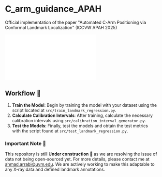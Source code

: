 # C_arm_guidance_APAH
Official implementation of the paper "Automated C-Arm Positioning via Conformal Landmark Localization" (ICCVW APAH 2025)

![PDF Preview](assets/conformal_score.pdf)

## Workflow 🤖
1. **Train the Model**: Begin by training the model with your dataset using the script located at `src/train_landmark_regression.py`.
2. **Calculate Calibration Intervals**: After training, calculate the necessary calibration intervals using `src/calibration_interval_generator.py`.
3. **Test the Models**: Finally, test the models and obtain the test metrics with the script found at `src/test_landmark_regression.py`.

### Important Note 🚨
This repository is still **Under construction** 🚧 as we are resolving the issue of data not being open-sourced yet. For more details, please contact me at [ahmad.arrabi@uvm.edu](mailto:ahmad.arrabi@uvm.edu). We are actively working to make this adaptable to any X-ray data and defined landmark annotations.


